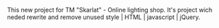 This new project for TM "Skarlat" - Online lighting shop. 
It's project wich neded rewrite and remove unused style | HTML | javascript | jQuery.